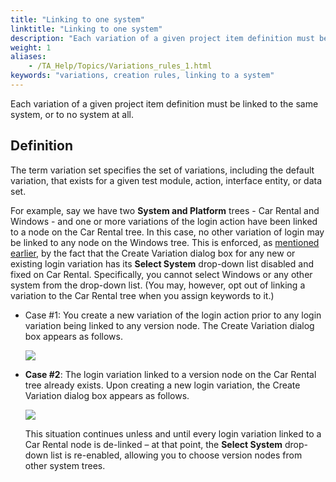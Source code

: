 ```yaml
--- 
title: "Linking to one system"
linktitle: "Linking to one system"
description: "Each variation of a given project item definition must be linked to the same system, or to no system at all."
weight: 1
aliases: 
    - /TA_Help/Topics/Variations_rules_1.html
keywords: "variations, creation rules, linking to a system"
---
```


Each variation of a given project item definition must be linked to the same system, or to no system at all.

## Definition

The term variation set specifies the set of variations, including the default variation, that exists for a given test module, action, interface entity, or data set.

For example, say we have two **System and Platform** trees - Car Rental and Windows - and one or more variations of the login action have been linked to a node on the Car Rental tree. In this case, no other variation of login may be linked to any node on the Windows tree. This is enforced, as [mentioned earlier](/TA_Help/Topics/Variations_linking.html#li_pgc_d4p_2s), by the fact that the Create Variation dialog box for any new or existing login variation has its **Select System** drop-down list disabled and fixed on Car Rental. Specifically, you cannot select Windows or any other system from the drop-down list. \(You may, however, opt out of linking a variation to the Car Rental tree when you assign keywords to it.\)

-   Case \#1: You create a new variation of the login action prior to any login variation being linked to any version node. The Create Variation dialog box appears as follows.

    ![](/images/TA_Help/Images/ug_systemtree19.png)

-   **Case \#2**: The login variation linked to a version node on the Car Rental tree already exists. Upon creating a new login variation, the Create Variation dialog box appears as follows.

    ![](/images/TA_Help/Images/ug_systemtree20.png)

    This situation continues unless and until every login variation linked to a Car Rental node is de-linked – at that point, the **Select System** drop-down list is re-enabled, allowing you to choose version nodes from other system trees.




